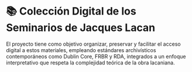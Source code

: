 # 📚 Colección Digital de los Seminarios de Jacques Lacan
El proyecto tiene como objetivo organizar, preservar y facilitar el acceso digital a estos materiales, empleando estándares archivísticos contemporáneos como Dublin Core, FRBR y RDA, integrados a un enfoque interpretativo que respeta la complejidad teórica de la obra lacaniana.
